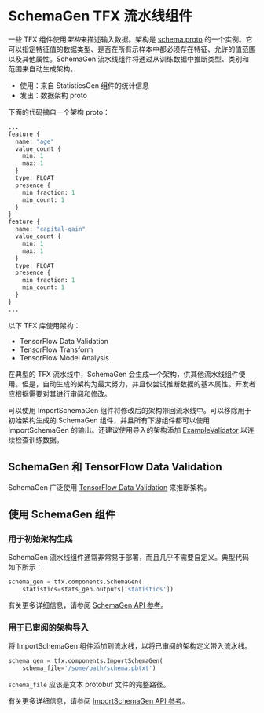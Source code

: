 # SchemaGen TFX 流水线组件

一些 TFX 组件使用*架构*来描述输入数据。架构是 [schema.proto](https://github.com/tensorflow/metadata/blob/master/tensorflow_metadata/proto/v0/schema.proto) 的一个实例。它可以指定特征值的数据类型、是否在所有示样本中都必须存在特征、允许的值范围以及其他属性。SchemaGen 流水线组件将通过从训练数据中推断类型、类别和范围来自动生成架构。

- 使用：来自 StatisticsGen 组件的统计信息
- 发出：数据架构 proto

下面的代码摘自一个架构 proto：

```proto
...
feature {
  name: "age"
  value_count {
    min: 1
    max: 1
  }
  type: FLOAT
  presence {
    min_fraction: 1
    min_count: 1
  }
}
feature {
  name: "capital-gain"
  value_count {
    min: 1
    max: 1
  }
  type: FLOAT
  presence {
    min_fraction: 1
    min_count: 1
  }
}
...
```

以下 TFX 库使用架构：

- TensorFlow Data Validation
- TensorFlow Transform
- TensorFlow Model Analysis

在典型的 TFX 流水线中，SchemaGen 会生成一个架构，供其他流水线组件使用。但是，自动生成的架构为最大努力，并且仅尝试推断数据的基本属性。开发者应根据需要对其进行审阅和修改。

可以使用 ImportSchemaGen 组件将修改后的架构带回流水线中。可以移除用于初始架构生成的 SchemaGen 组件，并且所有下游组件都可以使用 ImportSchemaGen 的输出。还建议使用导入的架构添加 [ExampleValidator](https://www.tensorflow.org/tfx/guide/exampleval) 以连续检查训练数据。

## SchemaGen 和 TensorFlow Data Validation

SchemaGen 广泛使用 [TensorFlow Data Validation](tfdv.md) 来推断架构。

## 使用 SchemaGen 组件

### 用于初始架构生成

SchemaGen 流水线组件通常非常易于部署，而且几乎不需要自定义。典型代码如下所示：

```python
schema_gen = tfx.components.SchemaGen(
    statistics=stats_gen.outputs['statistics'])
```

有关更多详细信息，请参阅 [SchemaGen API 参考](https://www.tensorflow.org/tfx/api_docs/python/tfx/v1/components/SchemaGen)。

### 用于已审阅的架构导入

将 ImportSchemaGen 组件添加到流水线，以将已审阅的架构定义带入流水线。

```python
schema_gen = tfx.components.ImportSchemaGen(
    schema_file='/some/path/schema.pbtxt')
```

`schema_file` 应该是文本 protobuf 文件的完整路径。

有关更多详细信息，请参阅 [ImportSchemaGen API 参考](https://www.tensorflow.org/tfx/api_docs/python/tfx/v1/components/ImportSchemaGen)。
